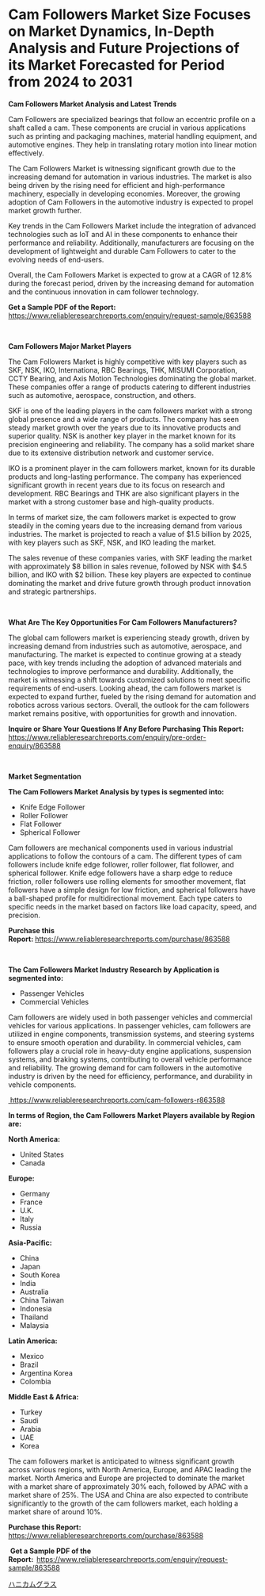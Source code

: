 <p><h1>Cam Followers Market Size Focuses on Market Dynamics, In-Depth Analysis and Future Projections of its Market Forecasted for Period from 2024 to 2031</h1></p><p><strong>Cam Followers Market Analysis and Latest Trends</strong></p>
<p><p>Cam Followers are specialized bearings that follow an eccentric profile on a shaft called a cam. These components are crucial in various applications such as printing and packaging machines, material handling equipment, and automotive engines. They help in translating rotary motion into linear motion effectively.</p><p>The Cam Followers Market is witnessing significant growth due to the increasing demand for automation in various industries. The market is also being driven by the rising need for efficient and high-performance machinery, especially in developing economies. Moreover, the growing adoption of Cam Followers in the automotive industry is expected to propel market growth further.</p><p>Key trends in the Cam Followers Market include the integration of advanced technologies such as IoT and AI in these components to enhance their performance and reliability. Additionally, manufacturers are focusing on the development of lightweight and durable Cam Followers to cater to the evolving needs of end-users.</p><p>Overall, the Cam Followers Market is expected to grow at a CAGR of 12.8% during the forecast period, driven by the increasing demand for automation and the continuous innovation in cam follower technology.</p></p>
<p><strong>Get a Sample PDF of the Report:&nbsp;</strong> <a href="https://www.reliableresearchreports.com/enquiry/request-sample/863588">https://www.reliableresearchreports.com/enquiry/request-sample/863588</a></p>
<p>&nbsp;</p>
<p><strong>Cam Followers Major Market Players</strong></p>
<p><p>The Cam Followers Market is highly competitive with key players such as SKF, NSK, IKO, Internationa, RBC Bearings, THK, MISUMI Corporation, CCTY Bearing, and Axis Motion Technologies dominating the global market. These companies offer a range of products catering to different industries such as automotive, aerospace, construction, and others.</p><p>SKF is one of the leading players in the cam followers market with a strong global presence and a wide range of products. The company has seen steady market growth over the years due to its innovative products and superior quality. NSK is another key player in the market known for its precision engineering and reliability. The company has a solid market share due to its extensive distribution network and customer service.</p><p>IKO is a prominent player in the cam followers market, known for its durable products and long-lasting performance. The company has experienced significant growth in recent years due to its focus on research and development. RBC Bearings and THK are also significant players in the market with a strong customer base and high-quality products.</p><p>In terms of market size, the cam followers market is expected to grow steadily in the coming years due to the increasing demand from various industries. The market is projected to reach a value of $1.5 billion by 2025, with key players such as SKF, NSK, and IKO leading the market.</p><p>The sales revenue of these companies varies, with SKF leading the market with approximately $8 billion in sales revenue, followed by NSK with $4.5 billion, and IKO with $2 billion. These key players are expected to continue dominating the market and drive future growth through product innovation and strategic partnerships.</p></p>
<p>&nbsp;</p>
<p><strong>What Are The Key Opportunities For Cam Followers Manufacturers?</strong></p>
<p><p>The global cam followers market is experiencing steady growth, driven by increasing demand from industries such as automotive, aerospace, and manufacturing. The market is expected to continue growing at a steady pace, with key trends including the adoption of advanced materials and technologies to improve performance and durability. Additionally, the market is witnessing a shift towards customized solutions to meet specific requirements of end-users. Looking ahead, the cam followers market is expected to expand further, fueled by the rising demand for automation and robotics across various sectors. Overall, the outlook for the cam followers market remains positive, with opportunities for growth and innovation.</p></p>
<p><strong>Inquire or Share Your Questions If Any Before Purchasing This Report:</strong> <a href="https://www.reliableresearchreports.com/enquiry/pre-order-enquiry/863588">https://www.reliableresearchreports.com/enquiry/pre-order-enquiry/863588</a></p>
<p>&nbsp;</p>
<p><strong>Market Segmentation</strong></p>
<p><strong>The Cam Followers Market Analysis by types is segmented into:</strong></p>
<p><ul><li>Knife Edge Follower</li><li>Roller Follower</li><li>Flat Follower</li><li>Spherical Follower</li></ul></p>
<p><p>Cam followers are mechanical components used in various industrial applications to follow the contours of a cam. The different types of cam followers include knife edge follower, roller follower, flat follower, and spherical follower. Knife edge followers have a sharp edge to reduce friction, roller followers use rolling elements for smoother movement, flat followers have a simple design for low friction, and spherical followers have a ball-shaped profile for multidirectional movement. Each type caters to specific needs in the market based on factors like load capacity, speed, and precision.</p></p>
<p><strong>Purchase this Report:&nbsp;</strong><a href="https://www.reliableresearchreports.com/purchase/863588">https://www.reliableresearchreports.com/purchase/863588</a></p>
<p>&nbsp;</p>
<p><strong>The Cam Followers Market Industry Research by Application is segmented into:</strong></p>
<p><ul><li>Passenger Vehicles</li><li>Commercial Vehicles</li></ul></p>
<p><p>Cam followers are widely used in both passenger vehicles and commercial vehicles for various applications. In passenger vehicles, cam followers are utilized in engine components, transmission systems, and steering systems to ensure smooth operation and durability. In commercial vehicles, cam followers play a crucial role in heavy-duty engine applications, suspension systems, and braking systems, contributing to overall vehicle performance and reliability. The growing demand for cam followers in the automotive industry is driven by the need for efficiency, performance, and durability in vehicle components.</p></p>
<p><a href="https://www.reliableresearchreports.com/cam-followers-r863588">&nbsp;https://www.reliableresearchreports.com/cam-followers-r863588</a></p>
<p><strong>In terms of Region, the Cam Followers Market Players available by Region are:</strong></p>
<p>
    <p> <strong> North America: </strong>
        <ul>
            <li>United States</li>
            <li>Canada</li>
        </ul>
        </p> 
    <p> <strong> Europe: </strong>
        <ul>
            <li>Germany</li>
            <li>France</li>
            <li>U.K.</li>
            <li>Italy</li>
            <li>Russia</li>
        </ul>
        </p> 
    <p> <strong> Asia-Pacific: </strong>
        <ul>
            <li>China</li>
            <li>Japan</li>
            <li>South Korea</li>
            <li>India</li>
            <li>Australia</li>
            <li>China Taiwan</li>
            <li>Indonesia</li>
            <li>Thailand</li>
            <li>Malaysia</li>
        </ul>
        </p> 
    <p> <strong> Latin America: </strong>
        <ul>
            <li>Mexico</li>
            <li>Brazil</li>
            <li>Argentina Korea</li>
            <li>Colombia</li>
        </ul>
        </p> 
    <p> <strong> Middle East & Africa: </strong>
        <ul>
            <li>Turkey</li>
            <li>Saudi</li>
            <li>Arabia</li>
            <li>UAE</li>
            <li>Korea</li>
        </ul>
    </p>
    </p>
<p><p>The cam followers market is anticipated to witness significant growth across various regions, with North America, Europe, and APAC leading the market. North America and Europe are projected to dominate the market with a market share of approximately 30% each, followed by APAC with a market share of 25%. The USA and China are also expected to contribute significantly to the growth of the cam followers market, each holding a market share of around 10%.</p></p>
<p><strong>Purchase this Report: </strong><a href="https://www.reliableresearchreports.com/purchase/863588">https://www.reliableresearchreports.com/purchase/863588</a></p>
<p>&nbsp;<strong>Get a Sample PDF of the Report:&nbsp;&nbsp;</strong><a href="https://www.reliableresearchreports.com/enquiry/request-sample/863588">https://www.reliableresearchreports.com/enquiry/request-sample/863588</a></p>
<p><strong></strong></p>
<p><p><a href="https://github.com/DwightHuels1/Market-Research-Report-List-2/blob/main/339662335904.md">ハニカムグラス</a></p></p>